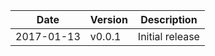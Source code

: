 | Date        | Version | Description |
| ----------- | ------- | ----------- |
| 2017-01-13  | v0.0.1  | Initial release |
